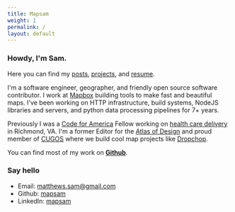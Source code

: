 ```yaml
---
title: Mapsam
weight: 1
permalink: /
layout: default
---
```


### Howdy, I'm **Sam**.

Here you can find my [posts](/posts), [projects](/projects), and [resume](/resume).

I'm a software engineer, geographer, and friendly open source software contributor. I work at [Mapbox](https://mapbox.com) building tools to make fast and beautiful maps. I've been working on HTTP infrastructure, build systems, NodeJS libraries and servers, and python data processing pipelines for 7+ years.

Previously I was a [Code for America](http://codeforamerica.org) Fellow working on [health care delivery](https://mapsam.com/rva/) in Richmond, VA. I'm a former Editor for the [Atlas of Design](http://atlasofdesign.org) and proud member of [CUGOS](http://cugos.org) where we build cool map projects like [Dropchop](https://github.com/cugos/dropchop).

You can find most of my work on **[Github](http://github.com/mapsam)**.

### Say hello

* Email: [matthews.sam@gmail.com](mailto:matthews.sam@gmail.com)
* Github: [mapsam](http://github.com/mapsam)
* LinkedIn: [mapsam](https://www.linkedin.com/in/mapsam)
